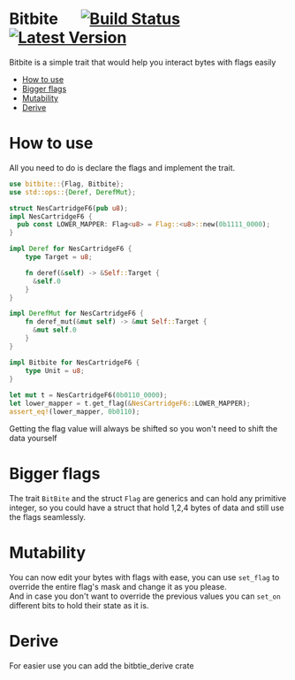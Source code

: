 # Bitbite &emsp; [![Build Status]][actions] [![Latest Version]][crates.io]

[Build Status]: https://img.shields.io/github/actions/workflow/status/shalev-david/bitbite/rust.yml?branch=main
[actions]: https://github.com/shalev-david/bitbite/actions?query=branch%3Amain
[Latest Version]: https://img.shields.io/crates/v/bitbite.svg
[crates.io]: https://crates.io/crates/bitbite

Bitbite is a simple trait that would help you interact bytes with flags easily

- [How to use](#how-to-use)
- [Bigger flags](#bigger-flags)
- [Mutability](#mutability)
- [Derive](#derive)

# How to use
All you need to do is declare the flags and implement the trait.
```rust
use bitbite::{Flag, Bitbite};
use std::ops::{Deref, DerefMut};

struct NesCartridgeF6(pub u8);
impl NesCartridgeF6 {
  pub const LOWER_MAPPER: Flag<u8> = Flag::<u8>::new(0b1111_0000);
}

impl Deref for NesCartridgeF6 {
    type Target = u8;

    fn deref(&self) -> &Self::Target {
      &self.0    
    }       
}

impl DerefMut for NesCartridgeF6 {
    fn deref_mut(&mut self) -> &mut Self::Target {
      &mut self.0    
    }       
}

impl Bitbite for NesCartridgeF6 {
    type Unit = u8;
}
 
let mut t = NesCartridgeF6(0b0110_0000);
let lower_mapper = t.get_flag(&NesCartridgeF6::LOWER_MAPPER);
assert_eq!(lower_mapper, 0b0110);
```

 Getting the flag value will always be shifted so you won't need to shift the data yourself

# Bigger flags
The trait `BitBite` and the struct `Flag` are generics and can hold any primitive integer, so you could have a struct that hold 1,2,4 bytes of data and still use the flags seamlessly.

# Mutability  
You can now edit your bytes with flags with ease, you can use `set_flag` to override the entire flag's mask and change it as you please. \
 And in case you don't want to override the previous values you can `set_on` different bits to hold their state as it is.

# Derive
For easier use you can add the bitbtie_derive crate